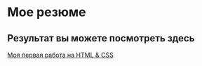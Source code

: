 # Мое резюме

## Результат вы можете посмотреть здесь

[Моя первая работа на HTML & CSS](https://piligrim9.github.io/resume/)
